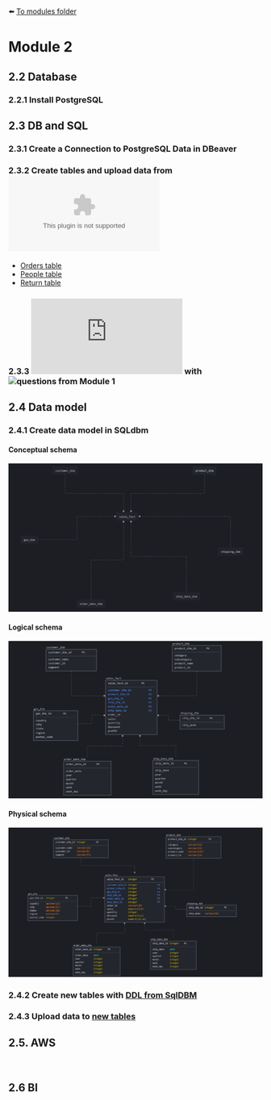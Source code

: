 :arrow_left: [To modules folder](https://github.com/AtamasBass/DE-101)
# Module 2
## 2.2 Database
### 2.2.1 Install PostgreSQL
## 2.3 DB and SQL
### 2.3.1 Create a Connection to PostgreSQL Data in DBeaver
### 2.3.2 Create tables and upload data from ![Superstore Excel](https://github.com/AtamasBass/DE-101/blob/master/Module1/Sample%20-%20Superstore%20O.Atamas.xlsx)
* [Orders table](https://github.com/AtamasBass/DE-101/blob/master/Module2/2.3_SQL/2.3-2_Orders.sql)
* [People table](https://github.com/AtamasBass/DE-101/blob/master/Module2/2.3_SQL/2.3-2_People.sql)
* [Return table](https://github.com/AtamasBass/DE-101/blob/master/Module2/2.3_SQL/2.3-2_Returns.sql)
### 2.3.3 ![SQL script](https://github.com/AtamasBass/DE-101/blob/master/Module2/2.3_SQL/2.3-3_Questions_module1.sql) with ![questions from Module 1](https://github.com/Data-Learn/data-engineering/tree/master/DE-101%20Modules/Module01/DE%20-%20101%20Lab%201.1#%D0%B0%D0%BD%D0%B0%D0%BB%D0%B8%D1%82%D0%B8%D0%BA%D0%B0-%D0%B2-excel)
## 2.4 Data model
### 2.4.1 Create data model in SQLdbm
#### Conceptual schema
![Conceptual schema](https://raw.githubusercontent.com/AtamasBass/DE-101/master/Module2/2.4_Data_models/2.4-1_Conceptual_model.png)
#### Logical schema
![Logical schema](https://raw.githubusercontent.com/AtamasBass/DE-101/master/Module2/2.4_Data_models/2.4-1_Logical_model.png)
#### Physical schema
![Physics schema](https://raw.githubusercontent.com/AtamasBass/DE-101/master/Module2/2.4_Data_models/2.4-1_Physics_model.png)
### 2.4.2 Create new tables with [DDL from SqlDBM](https://github.com/AtamasBass/DE-101/blob/master/Module2/2.4_Data_models/2.4-2_Create(SqlDBM_PostgreSQL).sql)
### 2.4.3 Upload data to [new tables](https://github.com/AtamasBass/DE-101/blob/master/Module2/2.4_Data_models/2.4-3_Upload_data.sql)
## 2.5. AWS
![]()
## 2.6 BI
![]()
